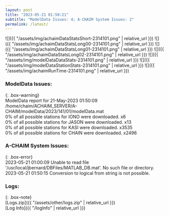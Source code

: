 ```yaml
---
layout: post
title: "2023-05-21 01:50:21"
subtitle: "ModelData Issues: 4; A-CHAIM System Issues: 2"
permalink: /latest/
---
```


![]({{ "/assets/img/achaimDataStatsShort-2314101.png" | relative_url }})
![]({{ "/assets/img/achaimDataStatsLong00-2314101.png" | relative_url }})
![]({{ "/assets/img/achaimDataStatsLong01-2314101.png" | relative_url }})
![]({{ "/assets/img/achaimDataStatsLong02-2314101.png" | relative_url }})
![]({{ "/assets/img/modelDataDataStats-2314101.png" | relative_url }})
![]({{ "/assets/img/modelDataStationStats-2314101.png" | relative_url }})
![]({{ "/assets/img/achaimRunTime-2314101.png" | relative_url }})


### ModelData Issues:  
  
{: .box-warning}  
 ModelData report for 21-May-2023 01:50:09   
 /home/chaim/ACHAIM_SERVER/A-CHAIM/modelData/2023/141/01/modelData.mat   
 0% of all possible stations for IONO were downloaded. x6   
 0% of all possible stations for JASON were downloaded. x13   
 0% of all possible stations for KASI were downloaded. x3535   
 0% of all possible stations for CHAIN were downloaded. x2496   
  
### A-CHAIM System Issues:  
  
{: .box-error}  
2023-05-21 01:00:09 Unable to read file '/usr/local/jbernard/DBFiles/MATLAB_DB.mat'. No such file or directory.  
2023-05-21 01:50:15 Conversion to logical from string is not possible.  

### Logs:  
  
{: .box-note}  
[Logs.zip]({{ "/assets/other/logs.zip" | relative_url }})  
[Log Info]({{ "/logInfo" | relative_url }})  

